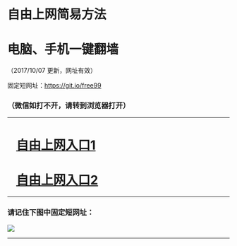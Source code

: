 ﻿# 自由上网简易方法

# 电脑、手机一键翻墙

（2017/10/07 更新，网址有效）

固定短网址：https://git.io/free99

### （微信如打不开，请转到浏览器打开）


***





# &nbsp;&nbsp; <a href="http://ft982427686.fwq-tz-1001.info/fwqtz01.html?t=100700113459 " target="_blank">自由上网入口1</a>
# &nbsp;&nbsp; <a href="http://ft2451226273.fwq-tz-1002.info/fwqtz02.html?t=10070014152 " target="_blank">自由上网入口2</a>
***

### 请记住下图中固定短网址：

<img src="https://s3-us-west-2.amazonaws.com/fwq-1001/yjfq-20170905okok.png" /> 


***

